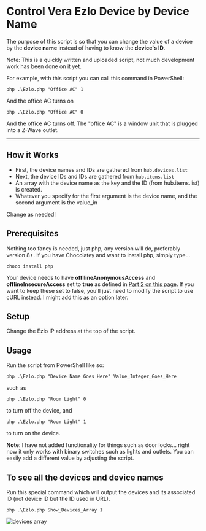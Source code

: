 # Control Vera Ezlo Device by Device Name
The purpose of this script is so that you can change the value of a device by the **device name** instead of having to know the **device's ID**.

Note: This is a quickly written and uploaded script, not much development work has been done on it yet.

For example, with this script you can call this command in PowerShell:

```
php .\Ezlo.php "Office AC" 1
```

And the office AC turns on

```
php .\Ezlo.php "Office AC" 0
```
And the office AC turns off. The "office AC" is a window unit that is plugged into a Z-Wave outlet.

---
## How it Works
- First, the device names and IDs are gathered from `hub.devices.list`
- Next, the device IDs and IDs are gathered from `hub.items.list`
- An array with the device name as the key and the ID (from hub.items.list) is created.
- Whatever you specify for the first argument is the device name, and the second argument is the value_in

Change as needed!

## Prerequisites
Nothing too fancy is needed, just php, any version will do, preferably version 8+. If you have Chocolatey and want to install php, simply type...
```
choco install php
```

Your device needs to have **offllineAnonymousAccess** and **offlineInsecureAccess** set to **true** as defined in [Part 2 on this page](https://support.getvera.com/hc/en-us/articles/360016339799-Ezlo-platform-How-to-use-HTTP-API-commands-aka-Luup-Requests). If you want to keep these set to false, you'll just need to modify the script to use cURL instead. I might add this as an option later.
## Setup
Change the Ezlo IP address at the top of the script.

## Usage
Run the script from PowerShell like so:
```
php .\Ezlo.php "Device Name Goes Here" Value_Integer_Goes_Here
```
such as
```
php .\Ezlo.php "Room Light" 0
```
to turn off the device, and
```
php .\Ezlo.php "Room Light" 1
```
to turn on the device.

**Note**: I have not added functionality for things such as door locks... right now it only works with binary switches such as lights and outlets. You can easily add a different value by adjusting the script.
## To see all the devices and device names
Run this special command which will output the devices and its associated ID (not device ID but the ID used in URL).
```
php .\Ezlo.php Show_Devices_Array 1
```
![devices array](https://i.imgur.com/LWRAecE.png)